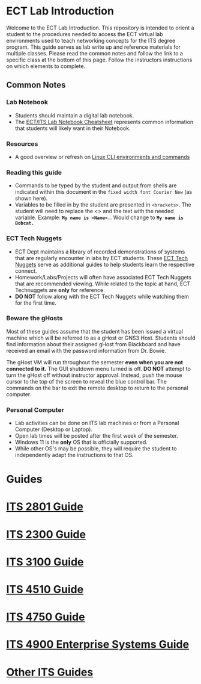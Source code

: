 # ECT Lab Introduction

Welcome to the ECT Lab Introduction. This repository is intended to orient a student to the procedures needed to access the ECT virtual lab environments used to teach networking concepts for the ITS degree program. This guide serves as lab write up and reference materials for multiple classes. Please read the common notes and follow the link to a specific class at the bottom of this page. Follow the instructors instructions on which elements to complete.

## Common Notes

### Lab Notebook
- Students should maintain a digital lab notebook.
- The [ECT/ITS Lab Notebook Cheatsheet](https://github.com/OHIO-ECT/Lab-Notebook-Cheat-Sheet) represents common information that students will likely want in their Notebook.

### Resources
- A good overview or refresh on [Linux CLI environments and commands](https://learn.adafruit.com/an-illustrated-shell-command-primer)

### Reading this guide
- Commands to be typed by the student and output from shells are indicated within this document in the ``fixed width font Courier New`` (as shown here).
- Variables to be filled in by the student are presented in ``<brackets>``. The student will need to replace the <> and the text with the needed variable. Example: **``My name is <Name>.``**. Would change to **``My name is Bobcat.``**

### ECT Tech Nuggets
- ECT Dept maintains a library of recorded demonstrations of systems that are regularly encounter in labs by ECT students. These [ECT Tech Nuggets](https://www.youtube.com/@ecttechnuggets9126/featured) serve as additional guides to help students learn the respective connect.
- Homework/Labs/Projects will often have associated ECT Tech Nuggets that are recommended viewing. While related to the topic at hand, ECT Technuggets are **only** for reference.
- **DO NOT** follow along with the ECT Tech Nuggets while watching them for the first time. 

### Beware the gHosts
Most of these guides assume that the student has been issued a virtual machine which will be referred to as a gHost or GNS3 Host. Students should find information about their assigned gHost from Blackboard and have received an email with the password information from Dr. Bowie.

The gHost VM will run throughout the semester **even when you are not connected to it.** The GUI shutdown menu turned is off. **DO NOT** attempt to turn the gHost off without instructor approval. Instead, push the mouse cursor to the top of the screen to reveal the blue control bar. The commands on the bar to exit the remote desktop to return to the personal computer.

### Personal Computer
- Lab activities can be done on ITS lab machines or from a Personal Computer (Desktop or Laptop).
- Open lab times will be posted after the first week of the semester.
- Windows 11 is the **only** OS that is officially supported.
- While other OS's may be possible, they will require the student to independently adapt the instructions to that OS.

# Guides
# [ITS 2801 Guide](/course_guides/ITS-2801.md)
# [ITS 2300 Guide](/course_guides/ITS-2300.md)
# [ITS 3100 Guide](/course_guides/ITS-3100.md)
# [ITS 4510 Guide](/course_guides/ITS-4510.md)
# [ITS 4750 Guide](/course_guides/ITS-4750.md)
# [ITS 4900 Enterprise Systems Guide](/course_guides/ITS-4900-Enterprise-Systems.md)
# [Other ITS Guides](/course_guides/ITS-Other.md)
